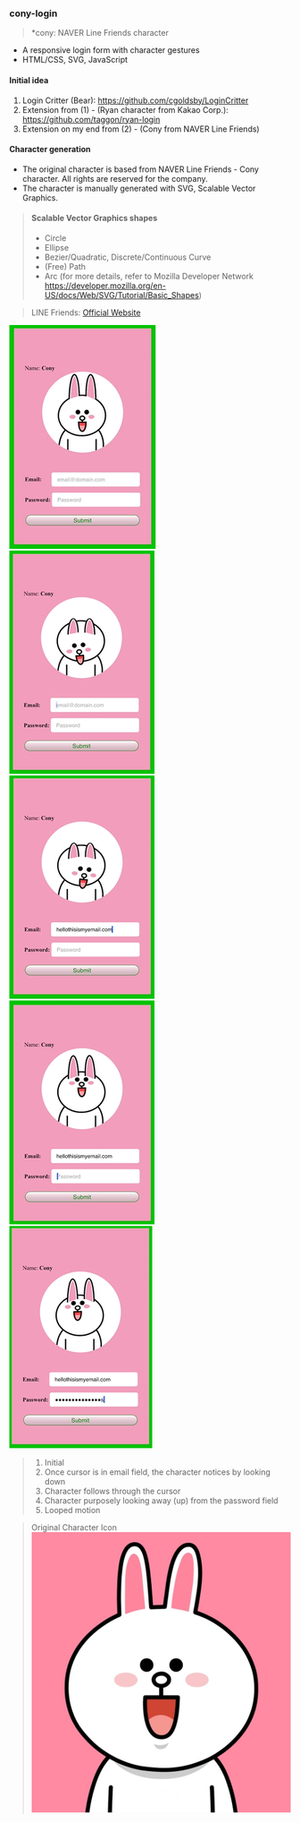 ### cony-login
> *cony: NAVER Line Friends character
- A responsive login form with character gestures
- HTML/CSS, SVG, JavaScript

#### Initial idea
  1) Login Critter (Bear): https://github.com/cgoldsby/LoginCritter
  2) Extension from (1) - (Ryan character from Kakao Corp.): https://github.com/taggon/ryan-login
  3) Extension on my end from (2) - (Cony from NAVER Line Friends)

#### Character generation
- The original character is based from NAVER Line Friends - Cony character. All rights are reserved for the company.
- The character is manually generated with SVG, Scalable Vector Graphics. 

#### 
> #### Scalable Vector Graphics shapes
> - Circle
> - Ellipse
> - Bezier/Quadratic, Discrete/Continuous Curve
> - (Free) Path
> - Arc
> (for more details, refer to Mozilla Developer Network
> https://developer.mozilla.org/en-US/docs/Web/SVG/Tutorial/Basic_Shapes)

> LINE Friends: [Official Website]

[Official Website]: https://www.linefriends.com/

![1](img/1.PNG) ![2](img/2.PNG) ![3](img/3.PNG) ![4](img/4.PNG) ![5](img/5.PNG)
> 1) Initial 
> 2) Once cursor is in email field, the character notices by looking down
> 3) Character follows through the cursor
> 4) Character purposely looking away (up) from the password field
> 5) Looped motion


> Original Character Icon <br/>
![Original](cony.png)
